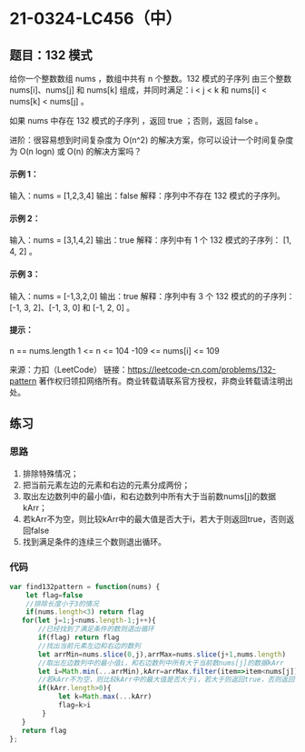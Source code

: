 # 21-0324-LC456（中）

## 题目：132 模式

给你一个整数数组 nums ，数组中共有 n 个整数。132 模式的子序列 由三个整数 nums[i]、nums[j] 和 nums[k] 组成，并同时满足：i < j < k 和 nums[i] < nums[k] < nums[j] 。

如果 nums 中存在 132 模式的子序列 ，返回 true ；否则，返回 false 。

进阶：很容易想到时间复杂度为 O(n^2) 的解决方案，你可以设计一个时间复杂度为 O(n logn) 或 O(n) 的解决方案吗？

#### 示例 1：

输入：nums = [1,2,3,4]
输出：false
解释：序列中不存在 132 模式的子序列。

#### 示例 2：

输入：nums = [3,1,4,2]
输出：true
解释：序列中有 1 个 132 模式的子序列： [1, 4, 2] 。

#### 示例 3：

输入：nums = [-1,3,2,0]
输出：true
解释：序列中有 3 个 132 模式的的子序列：[-1, 3, 2]、[-1, 3, 0] 和 [-1, 2, 0] 。

#### 提示：

n == nums.length
1 <= n <= 104
-109 <= nums[i] <= 109

来源：力扣（LeetCode）
链接：https://leetcode-cn.com/problems/132-pattern
著作权归领扣网络所有。商业转载请联系官方授权，非商业转载请注明出处。



## 练习

### 思路

1. 排除特殊情况；
2. 把当前元素左边的元素和右边的元素分成两份；
3. 取出左边数列中的最小值i，和右边数列中所有大于当前数nums[j]的数据kArr；
4. 若kArr不为空，则比较kArr中的最大值是否大于i，若大于则返回true，否则返回false
5. 找到满足条件的连续三个数则退出循环。

### 代码

```js
var find132pattern = function(nums) {
    let flag=false
    //排除长度小于3的情况
    if(nums.length<3) return flag
   for(let j=1;j<nums.length-1;j++){
       //已经找到了满足条件的数则退出循环
       if(flag) return flag
       //找出当前元素左边和右边的数列
       let arrMin=nums.slice(0,j),arrMax=nums.slice(j+1,nums.length)
       //取出左边数列中的最小值i，和右边数列中所有大于当前数nums[j]的数据kArr
       let i=Math.min(...arrMin),kArr=arrMax.filter(item=>item<nums[j])
       //若kArr不为空，则比较kArr中的最大值是否大于i，若大于则返回true，否则返回false
       if(kArr.length>0){
            let k=Math.max(...kArr)
            flag=k>i
        }
   }
   return flag
};
```

